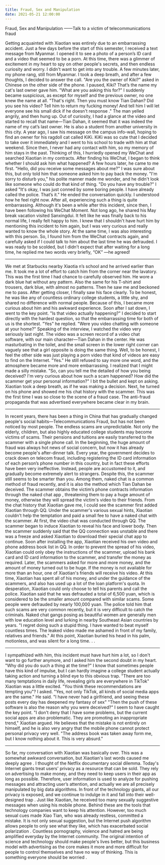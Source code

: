 ```yaml
---
title: Fraud, Sex and Manipulation
date: 2021-05-21 12:00:00
---
```

Fraud, Sex and Manipulation
——Talk to a victim of telecommunications fraud

Getting acquainted with Xiaotian was entirely due to an embarrassing accident. Just a few days before the start of this semester, I received a text message from Myanmar. I opened it to see a photo of a person’s ID card and a video that seemed to be a porn. At this time, there was a glimmer of excitement in my heart to spy on other people's secrets, and then endless curiosity and worry. I didn't want to get into any trouble. A few minutes later, my phone rang, still from Myanmar. I took a deep breath, and after a few thoughts, I decided to answer the call.
"Are you the owner of Kiki?" asked in Chinese  on the other side of the phone.
I paused, Kiki? That’s the name my cat's last owner gave him.
"What are you asking this for?" I suddenly became suspicious, as except for myself and the previous owner, no one knew the name at all. 
"That's right. Then you must know Tian Dahan? Did you see his video? Tell him to return my fucking money! And tell him I will let everyone see his small dick if he doesn't response ." The man yelled angrily, and then hung up.
Out of curiosity, I had a glance at the video and started to recall that name—Tian Dahan, it seemed that it was indeed the name of my cat’s last owner. He is also a student from another university in this city. A year ago, I saw his message on the campus info-wall, hoping to find an owner for his ragdoll cat called KiKi. KiKi was so cute that I decided to take over it immediately and I went to his school to trade with him at that weekend. Since then, I never had any contact with him, so my memory of him stays in the past.
Thinking of this, I hurriedly opened my WeChat and searched Xiaotian in my contracts. After finding his WeChat, I began to think whether I should ask him what happened?
A few hours later, he came to me first. 
"Hello, did you receive some messages about me?"
I was sure about this, but only told him that someone asked him to pay back the money.
"I'm sorry to disturb you," his polite manner made me wonder, and he didn't look like someone who could do that kind of thing.
"Do you have any trouble?" I asked
"It's okay, I was just conned by some boring people. I have already called the police. That’s it." He ended the conversation quickly. I understood how he feel right  now. After all, experiencing such a thing is quite embarrassing.
Although it's been a while after this incident, since then, I have been following his WeChat Moment. Not long ago, he shared his May break vacation visited Sanxingdui. It felt like he was finally back to his normal life, I really felt happy to  him.
I knew that I shouldn't have hurt him by mentioning this incident to him again, but I was very curious and really wanted to know the whole story. At the same time, I was also interesting  with this person. So, I found him from the WeChat contracts again, and carefully asked if I could talk to him about the last time he was defrauded.
I was ready to be scolded, but I didn’t expect that after waiting for a long time, he replied me two words very briefly, “OK” —he agreed!
*     *     * 
We met at Starbucks nearby Xiaotia n’s school and he arrived earlier than me. It took me a lot of effort to catch him from the corner near the lavatory. This was the first time I had chance to carefully observed him. He wore a dark blue hat without any pattern. Also the same for his T-shirt and trousers, dark blue, with almost no patterns. Then he saw me and beckoned me to pass. After getting closer, I finally saw his face clearly. To be honest, he was like any of countless ordinary college  students, a little shy, and shared no difference with normal people. Because of this, I became more curious about him and his awkward experience. Soon after I sat down, I went to the key point.
"Is that video actually happening?" I decided to start directly with the hardest question, so that the embarrassing time for both of us is the shortest. 
"Yes" he replied.
"Were you video chatting with someone at your home?" Speaking of the interview, I watched the video very seriously last night. The video was a screen record of a video chat software, with our main character—Tian Dahan in the center. He was masturbating in the toilet, and the small screen in the lower right corner can vaguely see that a girl opposite is doing the same thing. Well, to be honest, I feel the other side was just playing a porn video that kind of videos are easy to find on the Internet. 
"Yes." He still refused to say more one word, and the atmosphere became more and more embarrassing. I realized that I might made a silly mistake.
"So, can you tell me the detailed of how you being deceived? I'm very curious about how such a scam happened? How did the scammer get your personal information?" I bit the bullet and kept on asking.
Xiaotian took a deep breath, as if he was making a decision. Next, he turned on his phone and showed me his chat history with the scammer. This was the first time I was so close to the scene of a fraud case. The anti-fraud propaganda that was advertised everywhere became clear in my brain.
*     *     *
In recent years, there has been a thing in China that has gradually changed people's social habits—Telecommunications Fraud, but has not been noticed by most people. The endless scams are unpredictable. Not only the elderly, children, but also highly educated college students may become victims of scams. Their pensions and tuitions are easily transferred to the scammer with a single phone call. 
In the beginning, the huge amount of fraud was always hot news of social concern, but now it has already become people's after-dinner talk. Every year, the government decides to crack down on telecom fraud, including registering the ID card information of each person’s phone number in this country, but in fact these efforts have been very ineffective. Instead, people are accustomed to it, and gradually become extremely alert to strangers. Despite this, the scammer still seems to be smarter than you. 
Among them, naked chat is a common method of fraud recently, and it is also the method which Tian Dahan be deceived. The scammer obtains the victim’s phone contracts information through the naked chat app , threatening them to pay a huge amount of money, otherwise they will spread the victim's video to their friends. From the chat history that Xiaotian gave me, I could see the scammer first added Xiaotian through QQ. Under the scammer's various sexual hints, Xiaotian couldn't help the temptation and paid a small fee to have a naked chat with the scammer. At first, the video chat was conducted through QQ. The scammer began to induce Xiaotian to reveal his face and lower body. Then the scammer suddenly said that the QQ connection was unstable and there was a freeze and asked Xiaotian to download their special chat app to continue. Soon after installing the app, Xiaotian received his own video and phone address book list in QQ. In order to prevent the spread of his video, Xiaotian could only obey the instructions of the scammer, upload his bank card and ID card information to the scammer, and transfer the money as required. Later, the scammers asked for more and more money, and the amount of money turned out to be huge. If  the money is not available for more than an hour, one of Xiaotian's friends will receive his video. At this time, Xiaotian has spent all of his money, and under the guidance of the scammers, and also has used up a lot of the loan platform's quota. In desperation, Xiaotian could only choose to tell his parents and call the police.
Xiaotian said that he was defrauded a total of 6,500 yuan, which is considered to be the smaller amount compared with similar scams. Some people were defrauded by nearly 100,000 yuan. The police told him that such scams are very common recently, but it is very difficult to catch the criminals. Naked chat gangs posing as beautiful women are generally men with low  education level and lurking in nearby Southeast Asian countries by years. 
"I regret doing such a stupid thing. I have wanted to beat myself countless times. The leaked video made me ashamed in front of my family, relatives and friends." At this point, Xiaotian buried his head in his palm, motionless, and was silent for a long time. . .
*     *     *
I sympathized with him, this incident must have hurt him a lot, so I don't want to go further anymore, and I asked him the second doubt in my heart. "Why did you do such a thing at the time?" I know that sometimes people have this kind of impulse, but I can hardly imagine a college student actually taking action and turning a blind eye to this obvious trap.
"There are too many temptations in daily life, revealing girls are everywhere in TikTok" Xiaotian was a little excited.
"You think these recommendations are tempting you"? I asked.
"Yes, not only TikTok, all kinds of social media apps are the same." He said. "I have never had a girlfriend, and seeing these posts every day has deepened my fantasy of sex"
"Then the push of these software is also the reason why you were deceived?" I seem to have caught the key point. 
"I don't deny that I have some problems, but the current social apps are also problematic. They are promoting an inappropriate trend," Xiaotian argued. He believes that the mistake is not entirely on himself, and he is also very angry that the mobile phone  cannot protect personal privacy very well. "The address book was taken away form me, but I know nothing about it. This is very absurd."
*     *     *
So far, my conversation with Xiaotian was basically over. This was a somewhat awkward conversation, but Xiaotian's last words caused me deeply agree . I thought of the Netflix documentary social dilemma. Today's Internet giants treat users' privacy as a resource that can be sold. They rely on advertising to make money, and they need to keep users in their app as long as possible. Therefore, user information is used to analyze for pushing messages and attracting user’s attention, and actually we are all precisely manipulated by big data algorithms. In front of the technology giants, all our privacy is exposed, and we continue to indulge in it and fall into their well-designed trap .
Just like Xiaotian, he received too many sexually suggestive messages when using his mobile phone. Behind these are the tools that technology companies want to keep his attention. However, too much sexual cues made Xiao Tian, who was already restless, committed  a mistake. It is not only sexual suggestion, but the Internet push algorithm allows people to only see what they like, which has exacerbated social polarization . Countless pornography, violence and hatred are being amplified everyday by the Internet community.
The original intention of science and technology should make people's lives better, but this business model with advertising as the core makes it more and more difficult for people to control themselves and have no way of thinking. This is something everyone should be worried .

